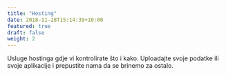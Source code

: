 ```yaml
---
title: "Hosting"
date: 2018-11-28T15:14:39+10:00
featured: true
draft: false
weight: 2
---
```


Usluge hostinga gdje vi kontrolirate što i kako. Uploadajte svoje podatke ili svoje aplikacije i prepustite nama da se brinemo za ostalo.
